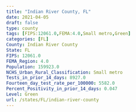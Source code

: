 ```yaml
---
title: "Indian River County, FL"
date: 2021-04-05
draft: false
type: county
tags: [FIPS:12061.0,FEMA:4.0,Small metro,Green]
categories: [FL]
County: Indian River County
State: FL
FIPS: 12061.0
FEMA_Region: 4.0
Population: 159923.0
NCHS_Urban_Rural_Classification: Small metro
Tests_in_prior_14_days: 8927.0
Fourteen_day_test_rate_per_100000: 5582.0
Percent_Positivity_in_prior_14_days: 0.047
Level: Green
url: /states/FL/indian-river-county
---
```



